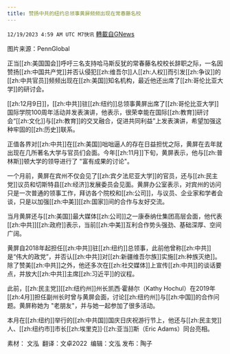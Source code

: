 ```yaml
---
title: 赞扬中共的纽约总领事黄屏频频出现在常春藤名校
---
```

`12/19/2023 4:59 AM UTC M7快讯` [轉載自GNews](https://gnews.org/articles/2126969)

图片来源：PennGlobal

正当[[zh:美国国会]]呼吁三名支持哈马斯反犹的常春藤名校校长辞职之际，一名因赞扬[[zh:中国共产党]]并否认侵犯[[zh:维吾尔]]人[[zh:人权]]而引发[[zh:争议]]的[[zh:中共官员]]频频出现在[[zh:美国]]知名机构，最近他还出席了[[zh:哥伦比亚大学]]的研讨会。

[[zh:12月9日]]，[[zh:中共]]驻[[zh:纽约]]总领事黄屏出席了[[zh:哥伦比亚大学]]国际学院100周年活动并发表演讲，他表示，很荣幸能在国际[[zh:教育]]研讨会“[[zh:文化]]与[[zh:教育]]的交叉融合，促进共同利益”上发表演讲，希望加强这种牢固的[[zh:历史]]联系。

正值各界对[[zh:中共]]在[[zh:美国]]咄咄逼人的存在日益担忧之际，黄屏在去年就出现在几所著名大学与官员们会面。今年[[zh:11月]]下旬，黄屏表示，他与[[zh:普林斯]]顿大学的领导进行了 "富有成果的讨论"。

一个月前，黄屏在宾州不仅会见了[[zh:宾夕法尼亚大学]]的官员，还与[[zh:民主党]]议员和切斯特县[[zh:经济]]发展委员会见面。黄屏办公室表示，对宾州的访问只是一次普通的领事工作，拜访各个院校和[[zh:公司]]，与议员、企业家和学者会谈，只是以加强[[zh:中美]][[zh:国家]]间的合作与友好交流。

当月黄屏还与[[zh:美国]]最大媒体[[zh:公司]]之一康泰纳仕集团高层会面，他代表[[zh:中共]][[zh:政府]]表示，当前[[zh:中美]]互利合作势头强劲、基础深厚、空间广阔。

黄屏自2018年起担任[[zh:中共]]驻[[zh:纽约]]总领事，此前他曾称[[zh:中共]]是“伟大的政党”，并否认[[zh:中共]]对[[zh:新疆维吾尔族]]实施[[zh:种族灭绝]]。除了赞美[[zh:中共]]之外，他还多次在[[zh:社交媒体]]上宣传[[zh:中共]]的谈话要点，并放大[[zh:中共]]主席[[zh:习近平]]的议程。

此前，[[zh:民主党]][[zh:纽约州]]州长凯西·霍赫尔（Kathy Hochul）在2019年[[zh:4月]]担任副州长时曾与黄屏会面，讨论[[zh:纽约州]]与[[zh:中国]]的合作问题。黄屏称她为 "老朋友"，并与她一起参加了很多活动。

本月在[[zh:纽约]]举行的[[zh:中共国]]国庆日庆祝游行节上，他还与[[zh:民主党]]人、[[zh:纽约市]]市长[[zh:埃里克]]·[[zh:亚当]]斯（Eric Adams）同台亮相。

      
素材： 文泓   翻译：文卓2022   编辑：文泓  发布：陶子

